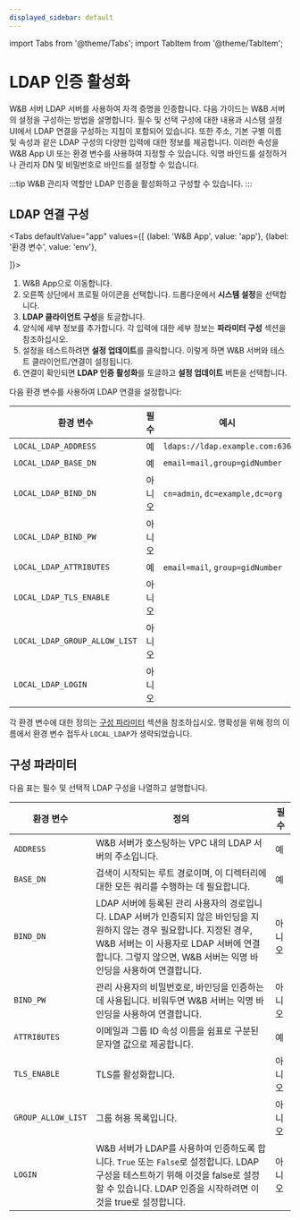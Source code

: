 ```yaml
---
displayed_sidebar: default
---
```

import Tabs from '@theme/Tabs';
import TabItem from '@theme/TabItem';

# LDAP 인증 활성화

W&B 서버 LDAP 서버를 사용하여 자격 증명을 인증합니다. 다음 가이드는 W&B 서버의 설정을 구성하는 방법을 설명합니다. 필수 및 선택 구성에 대한 내용과 시스템 설정 UI에서 LDAP 연결을 구성하는 지침이 포함되어 있습니다. 또한 주소, 기본 구별 이름 및 속성과 같은 LDAP 구성의 다양한 입력에 대한 정보를 제공합니다. 이러한 속성을 W&B App UI 또는 환경 변수를 사용하여 지정할 수 있습니다. 익명 바인드를 설정하거나 관리자 DN 및 비밀번호로 바인드를 설정할 수 있습니다.

:::tip
W&B 관리자 역할만 LDAP 인증을 활성화하고 구성할 수 있습니다.
:::

## LDAP 연결 구성

<Tabs
  defaultValue="app"
  values={[
    {label: 'W&B App', value: 'app'},
    {label: '환경 변수', value: 'env'},
    
  ]}>
  <TabItem value="app">

1. W&B App으로 이동합니다.
2. 오른쪽 상단에서 프로필 아이콘을 선택합니다. 드롭다운에서 **시스템 설정**을 선택합니다.
3. **LDAP 클라이언트 구성**을 토글합니다.
4. 양식에 세부 정보를 추가합니다. 각 입력에 대한 세부 정보는 **파라미터 구성** 섹션을 참조하십시오.
5. 설정을 테스트하려면 **설정 업데이트**를 클릭합니다. 이렇게 하면 W&B 서버와 테스트 클라이언트/연결이 설정됩니다.
6. 연결이 확인되면 **LDAP 인증 활성화**를 토글하고 **설정 업데이트** 버튼을 선택합니다.

  </TabItem>
  <TabItem value="env">

다음 환경 변수를 사용하여 LDAP 연결을 설정합니다:

| 환경 변수                    | 필수 | 예시                             |
| --------------------------- | ---- | ------------------------------- |
| `LOCAL_LDAP_ADDRESS`        | 예   | `ldaps://ldap.example.com:636`  |
| `LOCAL_LDAP_BASE_DN`        | 예   | `email=mail,group=gidNumber`    |
| `LOCAL_LDAP_BIND_DN`        | 아니오 | `cn=admin`, `dc=example,dc=org` |
| `LOCAL_LDAP_BIND_PW`        | 아니오 |                                 |
| `LOCAL_LDAP_ATTRIBUTES`     | 예   | `email=mail`, `group=gidNumber` |
| `LOCAL_LDAP_TLS_ENABLE`     | 아니오 |                                 |
| `LOCAL_LDAP_GROUP_ALLOW_LIST` | 아니오 |                                 |
| `LOCAL_LDAP_LOGIN`          | 아니오 |                                 |

각 환경 변수에 대한 정의는 [구성 파라미터](#configuration-parameters) 섹션을 참조하십시오. 명확성을 위해 정의 이름에서 환경 변수 접두사 `LOCAL_LDAP`가 생략되었습니다.

  </TabItem>
</Tabs>

## 구성 파라미터


다음 표는 필수 및 선택적 LDAP 구성을 나열하고 설명합니다.

| 환경 변수         | 정의                                                                                                                                                                                                                                         | 필수 |
| ---------------- | ------------------------------------------------------------------------------------------------------------------------------------------------------------------------------------------------------------------------------------------ | ---- |
| `ADDRESS`        | W&B 서버가 호스팅하는 VPC 내의 LDAP 서버의 주소입니다.                                                                                                                                                                                      | 예   |
| `BASE_DN`        | 검색이 시작되는 루트 경로이며, 이 디렉터리에 대한 모든 쿼리를 수행하는 데 필요합니다.                                                                                                                                                      | 예   |
| `BIND_DN`        | LDAP 서버에 등록된 관리 사용자의 경로입니다. LDAP 서버가 인증되지 않은 바인딩을 지원하지 않는 경우 필요합니다. 지정된 경우, W&B 서버는 이 사용자로 LDAP 서버에 연결합니다. 그렇지 않으면, W&B 서버는 익명 바인딩을 사용하여 연결합니다. | 아니오 |
| `BIND_PW`        | 관리 사용자의 비밀번호로, 바인딩을 인증하는 데 사용됩니다. 비워두면 W&B 서버는 익명 바인딩을 사용하여 연결합니다.                                                                                                                           | 아니오 |
| `ATTRIBUTES`     | 이메일과 그룹 ID 속성 이름을 쉼표로 구분된 문자열 값으로 제공합니다.                                                                                                                                                                        | 예   |
| `TLS_ENABLE`     | TLS를 활성화합니다.                                                                                                                                                                                                                         | 아니오 |
| `GROUP_ALLOW_LIST` | 그룹 허용 목록입니다.                                                                                                                                                                                                                      | 아니오 |
| `LOGIN`          | W&B 서버가 LDAP를 사용하여 인증하도록 합니다. `True` 또는 `False`로 설정합니다. LDAP 구성을 테스트하기 위해 이것을 false로 설정할 수 있습니다. LDAP 인증을 시작하려면 이것을 true로 설정합니다.                                           | 아니오 |